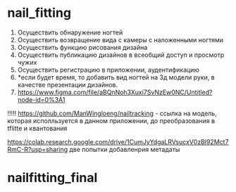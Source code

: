 # nail_fitting
1) Осуществить обнаружение ногтей
2) Осуществить возвращение вида с камеры с наложенными ногтями
3) Осуществить функцию рисования дизайна
4) Осуществить публикацию дизайнов в всеобщий доступ и просмотр чужих
5) Осуществить регистрацию в приложении, аудентификацию
6) *если будет время, то добавить вид ногтей на 3д модели руки, в качестве презентации дизайнов.
7) https://www.figma.com/file/aBQnNoh3Xuxi7SvNzEw0NC/Untitled?node-id=0%3A1


!!!!! https://github.com/ManWingloeng/nailtracking - ccылка на модель, которая исполльзуется в данном приложении, до преобразования в tflitte и квантования

https://colab.research.google.com/drive/1CumJyYdgaLRVsucxV0zBl92Mct7RmC-R?usp=sharing  две попытки добавленрия метадаты
# nailfitting_final
